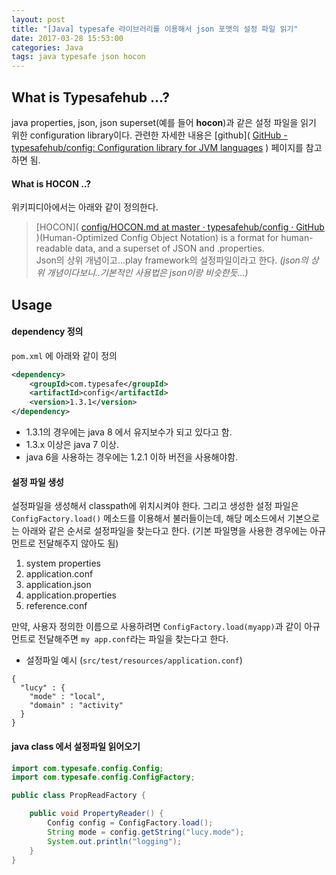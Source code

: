 ```yaml
---
layout: post
title: "[Java] typesafe 라이브러리를 이용해서 json 포맷의 설정 파일 읽기"
date: 2017-03-28 15:53:00
categories: Java
tags: java typesafe json hocon
---
```


## What is Typesafehub …?
java properties, json, json superset(예를 들어 **hocon**)과 같은 설정 파일을 읽기 위한 configuration library이다.
관련한 자세한 내용은 [github]( [GitHub - typesafehub/config: Configuration library for JVM languages](https://github.com/typesafehub/config) ) 페이지를 참고하면 됨.

#### What is HOCON ..?
위키피디아에서는 아래와 같이 정의한다.
> [HOCON]( [config/HOCON.md at master · typesafehub/config · GitHub](https://github.com/typesafehub/config/blob/master/HOCON.md) )(Human-Optimized Config Object Notation) is a format for human-readable data, and a superset of JSON and .properties.  
Json의 상위 개념이고…play framework의 설정파일이라고 한다.
_(json의 상위 개념이다보니..기본적인 사용법은 json이랑 비슷한듯…)_

## Usage
#### dependency 정의
`pom.xml` 에 아래와 같이 정의
```xml
<dependency>
    <groupId>com.typesafe</groupId>
    <artifactId>config</artifactId>
    <version>1.3.1</version>
</dependency>
```

* 1.3.1의 경우에는 java 8 에서 유지보수가 되고 있다고 함.
* 1.3.x 이상은 java 7 이상.
* java 6을 사용하는 경우에는 1.2.1 이하 버전을 사용해야함.

#### 설정 파일 생성
설정파일을 생성해서 classpath에 위치시켜야 한다.
그리고 생성한 설정 파일은 `ConfigFactory.load()` 메소드를 이용해서 불러들이는데, 해당 메소드에서 기본으로는 아래와 같은 순서로 설정파일을 찾는다고 한다. (기본 파일명을 사용한 경우에는 아규먼트로 전달해주지 않아도 됨)
1. system properties
2. application.conf 
3. application.json
4. application.properties
5. reference.conf

만약, 사용자 정의한 이름으로 사용하려면 `ConfigFactory.load(myapp)`과 같이 아규먼트로 전달해주면 `my app.conf`라는 파일을 찾는다고 한다.

* 설정파일 예시  (`src/test/resources/application.conf`)
```
{
  "lucy" : {
    "mode" : "local",
    "domain" : "activity"
  }
}
```


#### java class 에서 설정파일 읽어오기
```java
import com.typesafe.config.Config;
import com.typesafe.config.ConfigFactory;

public class PropReadFactory {

    public void PropertyReader() {
        Config config = ConfigFactory.load();
        String mode = config.getString("lucy.mode");
        System.out.println("logging");
    }
}
```


